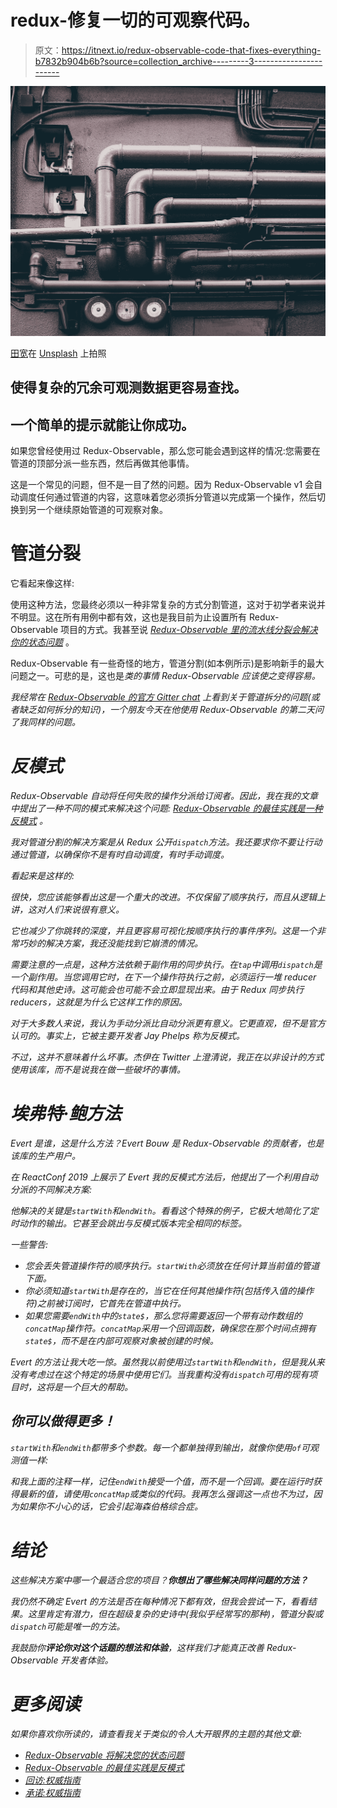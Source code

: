 # redux-修复一切的可观察代码。

> 原文：<https://itnext.io/redux-observable-code-that-fixes-everything-b7832b904b6b?source=collection_archive---------3----------------------->

![](img/5d0a115226c640a23d6739c0f004603b.png)

[田宽](https://unsplash.com/@realaxer?utm_source=medium&utm_medium=referral)在 [Unsplash](https://unsplash.com?utm_source=medium&utm_medium=referral) 上拍照

## 使得复杂的冗余可观测数据更容易查找。

## 一个简单的提示就能让你成功。

如果您曾经使用过 Redux-Observable，那么您可能会遇到这样的情况:您需要在管道的顶部分派一些东西，然后再做其他事情。

这是一个常见的问题，但不是一目了然的问题。因为 Redux-Observable v1 会自动调度任何通过管道的内容，这意味着您必须拆分管道以完成第一个操作，然后切换到另一个继续原始管道的可观察对象。

# 管道分裂

它看起来像这样:

使用这种方法，您最终必须以一种非常复杂的方式分割管道，这对于初学者来说并不明显。这在所有用例中都有效，这也是我目前为止设置所有 Redux-Observable 项目的方式。我甚至说 [*Redux-Observable 里的流水线分裂会解决你的状态问题*](/redux-observable-can-solve-your-state-problems-15b23a9649d7) 。

Redux-Observable 有一些奇怪的地方，管道分割(如本例所示)是影响新手的最大问题之一。可悲的是，这也是*类的事情 Redux-Observable 应该使之变得容易。*

*我经常在 [Redux-Observable 的官方 Gitter chat](https://gitter.im/redux-observable/redux-observable) 上看到关于管道拆分的问题(或者缺乏如何拆分的知识)，一个朋友今天在他使用 Redux-Observable 的第二天问了我同样的问题。*

# *反模式*

*Redux-Observable 自动将任何失败的操作分派给订阅者。因此，我在我的文章中提出了一种不同的模式来解决这个问题: [*Redux-Observable 的最佳实践是一种反模式*](/the-best-practice-anti-pattern-5e8bd873aadf) 。*

*我对管道分割的解决方案是从 Redux 公开`dispatch`方法。我还要求你不要让行动通过管道，以确保你不是有时自动调度，有时手动调度。*

*看起来是这样的:*

*很快，您应该能够看出这是一个重大的改进。不仅保留了顺序执行，而且从逻辑上讲，这对人们来说很有意义。*

*它也减少了你跳转的深度，并且更容易可视化按顺序执行的事件序列。这是一个非常巧妙的解决方案，我还没能找到它崩溃的情况。*

*需要注意的一点是，这种方法依赖于副作用的同步执行。在`tap`中调用`dispatch`是一个副作用。当您调用它时，在下一个操作符执行之前，必须运行一堆 reducer 代码和其他史诗。这可能会也可能不会立即显现出来。由于 Redux 同步执行 reducers，这就是为什么它这样工作的原因。*

*对于大多数人来说，我认为手动分派比自动分派更有意义。它更直观，但不是官方认可的。事实上，它被主要开发者 Jay Phelps 称为反模式。*

*不过，这并不意味着什么坏事。杰伊在 Twitter 上澄清说，我正在以非设计的方式使用该库，而不是说我在做一些破坏的事情。*

# *埃弗特·鲍方法*

*Evert 是谁，这是什么方法？Evert Bouw 是 Redux-Observable 的贡献者，也是该库的生产用户。*

*在 ReactConf 2019 上展示了 Evert 我的反模式方法后，他提出了一个利用自动分派的不同解决方案:*

*他解决的关键是`startWith`和`endWith`。看看这个特殊的例子，它极大地简化了定时动作的输出。它甚至会跳出与反模式版本完全相同的标签。*

*一些警告:*

*   *您会丢失管道操作符的顺序执行。`startWith`必须放在任何计算当前值的管道下面。*
*   *你必须知道`startWith`是存在的，当它在任何其他操作符(包括传入值的操作符)之前被订阅时，它首先在管道中执行。*
*   *如果您需要`endWith`中的`state$`，那么您将需要返回一个带有动作数组的`concatMap`操作符。`concatMap`采用一个回调函数，确保您在那个时间点拥有`state$`，而不是在内部可观察对象被创建的时候。*

*Evert 的方法让我大吃一惊。虽然我以前使用过`startWith`和`endWith`，但是我从来没有考虑过在这个特定的场景中使用它们。当我重构没有`dispatch`可用的现有项目时，这将是一个巨大的帮助。*

## *你可以做得更多！*

*`startWith`和`endWith`都带多个参数。每一个都单独得到输出，就像你使用`of`可观测值一样:*

*和我上面的注释一样，记住`endWith`接受一个值，而不是一个回调。要在运行时获得最新的值，请使用`concatMap`或类似的代码。我再怎么强调这一点也不为过，因为如果你不小心的话，它会引起海森伯格综合症。*

# *结论*

*这些解决方案中哪一个最适合您的项目？**你想出了哪些解决同样问题的方法？***

*我仍然不确定 Evert 的方法是否在每种情况下都有效，但我会尝试一下，看看结果。这里肯定有潜力，但在超级复杂的史诗中(我似乎经常写的那种)，管道分裂或`dispatch`可能是唯一的方法。*

*我鼓励你**评论你对这个话题的想法和体验**，这样我们才能真正改善 Redux-Observable 开发者体验。*

# *更多阅读*

*如果你喜欢你所读的，请查看我关于类似的令人大开眼界的主题的其他文章:*

*   *[Redux-Observable 将解决您的状态问题](/redux-observable-can-solve-your-state-problems-15b23a9649d7)*
*   *[Redux-Observable 的最佳实践是反模式](/the-best-practice-anti-pattern-5e8bd873aadf)*
*   *[回访:权威指南](/the-definitive-guide-to-callbacks-in-javascript-44a39c065292)*
*   *[承诺:权威指南](/promises-the-definitive-guide-6a49e0dbf3b7)*